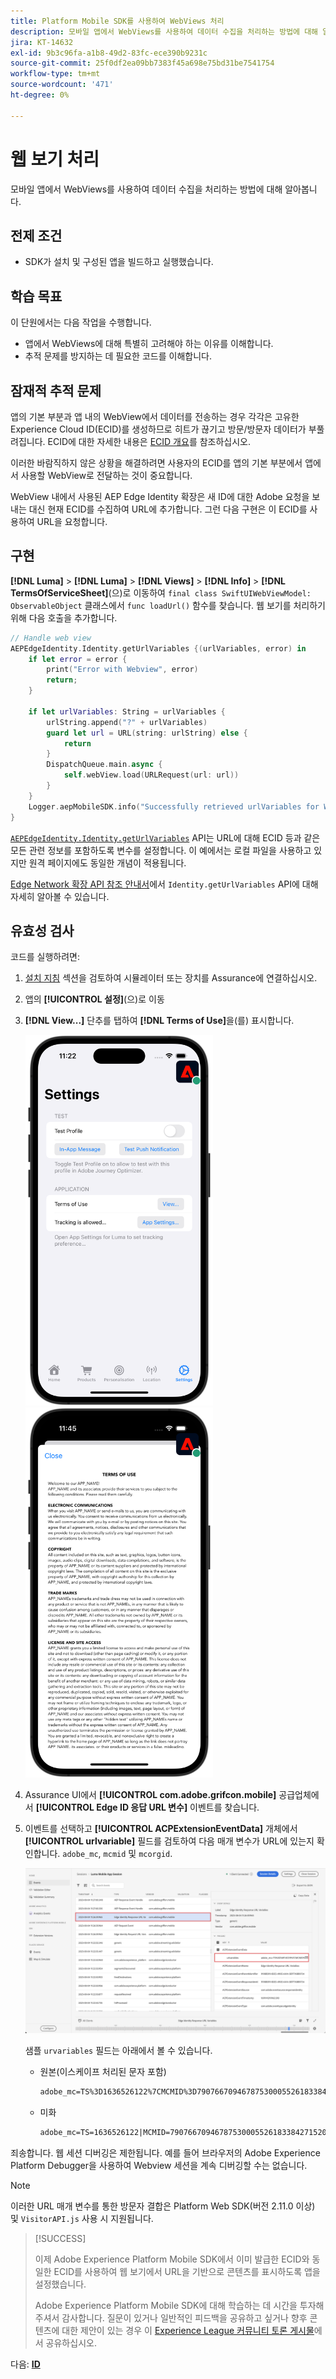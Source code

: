 ```yaml
---
title: Platform Mobile SDK를 사용하여 WebViews 처리
description: 모바일 앱에서 WebViews를 사용하여 데이터 수집을 처리하는 방법에 대해 알아봅니다.
jira: KT-14632
exl-id: 9b3c96fa-a1b8-49d2-83fc-ece390b9231c
source-git-commit: 25f0df2ea09bb7383f45a698e75bd31be7541754
workflow-type: tm+mt
source-wordcount: '471'
ht-degree: 0%

---
```


# 웹 보기 처리

모바일 앱에서 WebViews를 사용하여 데이터 수집을 처리하는 방법에 대해 알아봅니다.

## 전제 조건

* SDK가 설치 및 구성된 앱을 빌드하고 실행했습니다.

## 학습 목표

이 단원에서는 다음 작업을 수행합니다.

* 앱에서 WebViews에 대해 특별히 고려해야 하는 이유를 이해합니다.
* 추적 문제를 방지하는 데 필요한 코드를 이해합니다.

## 잠재적 추적 문제

앱의 기본 부분과 앱 내의 WebView에서 데이터를 전송하는 경우 각각은 고유한 Experience Cloud ID(ECID)를 생성하므로 히트가 끊기고 방문/방문자 데이터가 부풀려집니다. ECID에 대한 자세한 내용은 [ECID 개요](https://experienceleague.adobe.com/docs/experience-platform/identity/ecid.html?lang=en)를 참조하십시오.

이러한 바람직하지 않은 상황을 해결하려면 사용자의 ECID를 앱의 기본 부분에서 앱에서 사용할 WebView로 전달하는 것이 중요합니다.

WebView 내에서 사용된 AEP Edge Identity 확장은 새 ID에 대한 Adobe 요청을 보내는 대신 현재 ECID를 수집하여 URL에 추가합니다. 그런 다음 구현은 이 ECID를 사용하여 URL을 요청합니다.

## 구현

**[!DNL Luma]** > **[!DNL Luma]** > **[!DNL Views]** > **[!DNL Info]** > **[!DNL TermsOfServiceSheet]**(으)로 이동하여 `final class SwiftUIWebViewModel: ObservableObject` 클래스에서 `func loadUrl()` 함수를 찾습니다. 웹 보기를 처리하기 위해 다음 호출을 추가합니다.

```swift
// Handle web view
AEPEdgeIdentity.Identity.getUrlVariables {(urlVariables, error) in
    if let error = error {
        print("Error with Webview", error)
        return;
    }
    
    if let urlVariables: String = urlVariables {
        urlString.append("?" + urlVariables)
        guard let url = URL(string: urlString) else {
            return
        }
        DispatchQueue.main.async {
            self.webView.load(URLRequest(url: url))
        }
    }
    Logger.aepMobileSDK.info("Successfully retrieved urlVariables for WebView, final URL: \(urlString)")
}
```

[`AEPEdgeIdentity.Identity.getUrlVariables`](https://developer.adobe.com/client-sdks/documentation/identity-for-edge-network/api-reference/#geturlvariables) API는 URL에 대해 ECID 등과 같은 모든 관련 정보를 포함하도록 변수를 설정합니다. 이 예에서는 로컬 파일을 사용하고 있지만 원격 페이지에도 동일한 개념이 적용됩니다.

[Edge Network 확장 API 참조 안내서](https://developer.adobe.com/client-sdks/documentation/identity-for-edge-network/api-reference/#geturlvariables)에서 `Identity.getUrlVariables` API에 대해 자세히 알아볼 수 있습니다.

## 유효성 검사

코드를 실행하려면:

1. [설치 지침](assurance.md#connecting-to-a-session) 섹션을 검토하여 시뮬레이터 또는 장치를 Assurance에 연결하십시오.
1. 앱의 **[!UICONTROL 설정]**(으)로 이동
1. **[!DNL View...]** 단추를 탭하여 **[!DNL Terms of Use]**&#x200B;을(를) 표시합니다.

   <img src="./assets/tou1.png" width="300" /> <img src="./assets/tou2.png" width="300" />

1. Assurance UI에서 **[!UICONTROL com.adobe.grifcon.mobile]** 공급업체에서 **[!UICONTROL Edge ID 응답 URL 변수]** 이벤트를 찾습니다.
1. 이벤트를 선택하고 **[!UICONTROL ACPExtensionEventData]** 개체에서 **[!UICONTROL urlvariable]** 필드를 검토하여 다음 매개 변수가 URL에 있는지 확인합니다. `adobe_mc`, `mcmid` 및 `mcorgid`.

   ![웹 보기 유효성 검사](assets/webview-validation.png)

   샘플 `urvariables` 필드는 아래에서 볼 수 있습니다.

   * 원본(이스케이프 처리된 문자 포함)

     ```html
     adobe_mc=TS%3D1636526122%7CMCMID%3D79076670946787530005526183384271520749%7CMCORGID%3D7ABB3E6A5A7491460A495D61%40AdobeOrg
     ```

   * 미화

     ```html
     adobe_mc=TS=1636526122|MCMID=79076670946787530005526183384271520749|MCORGID=7ABB3E6A5A7491460A495D61@AdobeOrg
     ```

죄송합니다. 웹 세션 디버깅은 제한됩니다. 예를 들어 브라우저의 Adobe Experience Platform Debugger을 사용하여 Webview 세션을 계속 디버깅할 수는 없습니다.

>[!NOTE]
>
>이러한 URL 매개 변수를 통한 방문자 결합은 Platform Web SDK(버전 2.11.0 이상) 및 `VisitorAPI.js` 사용 시 지원됩니다.


>[!SUCCESS]
>
>이제 Adobe Experience Platform Mobile SDK에서 이미 발급한 ECID와 동일한 ECID를 사용하여 웹 보기에서 URL을 기반으로 콘텐츠를 표시하도록 앱을 설정했습니다.
>
>Adobe Experience Platform Mobile SDK에 대해 학습하는 데 시간을 투자해 주셔서 감사합니다. 질문이 있거나 일반적인 피드백을 공유하고 싶거나 향후 콘텐츠에 대한 제안이 있는 경우 이 [Experience League 커뮤니티 토론 게시물](https://experienceleaguecommunities.adobe.com/t5/adobe-experience-platform-data/tutorial-discussion-implement-adobe-experience-cloud-in-mobile/td-p/443796)에서 공유하십시오.

다음: **[ID](identity.md)**
